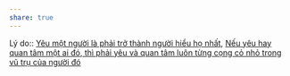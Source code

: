```yaml
---
share: true
---
```

Lý do:: [Yêu một người là phải trở thành người hiểu họ nhất](../Quan%20%C4%91i%E1%BB%83m,%20th%C3%A1i%20%C4%91%E1%BB%99,%20nguy%C3%AAn%20t%E1%BA%AFc%20s%E1%BB%91ng,%20%C4%91i%E1%BB%81u%20m%C3%ACnh%20th%E1%BA%A5y%20ho%E1%BA%B7c%20c%E1%BA%A3m%20nh%E1%BA%ADn/Y%C3%AAu,%20t%E1%BB%B1%20do/Y%C3%AAu%20m%E1%BB%99t%20ng%C6%B0%E1%BB%9Di%20l%C3%A0%20ph%E1%BA%A3i%20tr%E1%BB%9F%20th%C3%A0nh%20ng%C6%B0%E1%BB%9Di%20hi%E1%BB%83u%20h%E1%BB%8D%20nh%E1%BA%A5t.md), [Nếu yêu hay quan tâm một ai đó, thì phải yêu và quan tâm luôn từng cọng cỏ nhỏ trong vũ trụ của người đó](../Quan%20%C4%91i%E1%BB%83m,%20th%C3%A1i%20%C4%91%E1%BB%99,%20nguy%C3%AAn%20t%E1%BA%AFc%20s%E1%BB%91ng,%20%C4%91i%E1%BB%81u%20m%C3%ACnh%20th%E1%BA%A5y%20ho%E1%BA%B7c%20c%E1%BA%A3m%20nh%E1%BA%ADn/N%E1%BA%BFu%20y%C3%AAu%20hay%20quan%20t%C3%A2m%20m%E1%BB%99t%20ai%20%C4%91%C3%B3,%20th%C3%AC%20ph%E1%BA%A3i%20y%C3%AAu%20v%C3%A0%20quan%20t%C3%A2m%20lu%C3%B4n%20t%E1%BB%ABng%20c%E1%BB%8Dng%20c%E1%BB%8F%20nh%E1%BB%8F%20trong%20v%C5%A9%20tr%E1%BB%A5%20c%E1%BB%A7a%20ng%C6%B0%E1%BB%9Di%20%C4%91%C3%B3.md)
